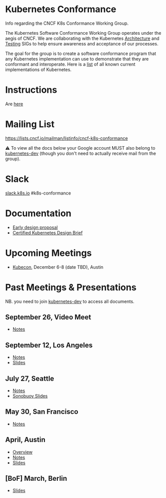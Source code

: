 # Kubernetes Conformance

Info regarding the CNCF K8s Conformance Working Group.

The Kubernetes Software Conformance Working Group operates under the aegis of CNCF. We are collaborating with the Kubernetes [Architecture](https://github.com/kubernetes/community/blob/master/sig-architecture/README.md) and [Testing](https://github.com/kubernetes/community/blob/master/sig-testing/README.md) SIGs to help ensure awareness and acceptance of our processes.

The goal for the group is to create a software conformance program that any Kubernetes implementation can use to demonstrate that they are conformant and interoperate. Here is a [list](https://docs.google.com/spreadsheets/d/1LxSqBzjOxfGx3cmtZ4EbB_BGCxT_wlxW_xgHVVa23es/edit#gid=0) of all known current implementations of Kubernetes.

# Instructions

Are [here](instructions.md)

# Mailing List

https://lists.cncf.io/mailman/listinfo/cncf-k8s-conformance

⚠️ To view all the docs below your Google account MUST also belong to [kubernetes-dev](https://goo.gl/C4CR8r) (though you don't need to actually receive mail from the group).

# Slack

[slack.k8s.io](slack.k8s.io) #k8s-conformance 

# Documentation

* [Early design proposal](https://docs.google.com/document/d/1JsE9itAzL-ZSqKbd5rYnHKKSFW6xK4m50wBj1lTz6Do/edit#heading=h.ub3h0cdur849)
* [Certified Kubernetes Design Brief](https://docs.google.com/document/d/16ORnXNkR-hFQzNZ6aL3OroXM6_zLP4gKME9E3NyD1jw/edit#)

# Upcoming Meetings

* [Kubecon](http://events.linuxfoundation.org/events/kubecon-and-cloudnativecon-north-america), December 6-8 (date TBD), Austin

# Past Meetings & Presentations

NB. you need to join [kubernetes-dev](https://goo.gl/C4CR8r) to access all documents.

## September 26, Video Meet
* [Notes](https://docs.google.com/document/d/1XkuZToB31AAjOCy4pMxzxS2HHcRj4O_Xu_F84l8ecAc/edit)


## September 12, Los Angeles
* [Notes](https://docs.google.com/document/d/1HcyeqfFCZ3pVvUg3HRqEPoAeiRKKH5oERm97kUy27RM/edit)
* [Slides](https://docs.google.com/presentation/d/198DZzAC22rLGNrLYpoEha-PuJE3QAkSaJdZ37lkJ8r4/edit#slide=id.g19497da556_0_12)

## July 27, Seattle

* [Notes](https://docs.google.com/document/d/1EO6S_o6hSRQFDQ_AkaizZd7Ia5N5fSFwAih-GfNGbRw/edit#heading=h.9mbss5g49xcf)
* [Sonobuoy Slides](https://docs.google.com/presentation/u/1/d/1jw5PJGKVMX_1Hv7pDsAqyq_xQThNEPEfaYaYxQqk6cU/edit?usp=sharing)

## May 30, San Francisco

* [Notes](https://docs.google.com/document/d/1nwGwnfvWoDkIdDW5dl2bbbA_nFULrq9xrt1vqpJOE3Y/edit#heading=h.ub3h0cdur849)

## April, Austin

* [Overview](https://docs.google.com/document/d/1Nbzi6vl6J2oBk3coGpW_oo1GPmOx7OGOYHDzlo2bxC0/edit)
* [Notes](https://docs.google.com/document/d/1OqJDVBaCtn4DfSEyCByAkXkyKtLM7a9sDs_IZmvCbr0/edit)
* [Slides](https://docs.google.com/presentation/d/1M1sesGhXyDDanF2WBr-l0jvyQQlKLH-YK7v2euqBeB4/edit#slide=id.g207a823394_2_299)

## [BoF] March, Berlin

* [Slides](https://docs.google.com/presentation/d/1DbwKE0TiG4hNkHnjerAhyUbvArkcCDw1JNqAWAO90Iw/edit#slide=id.g19497da556_0_12)
